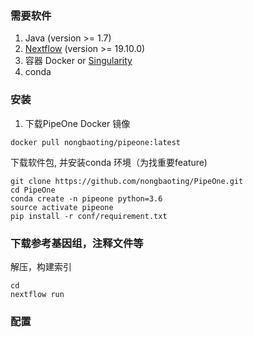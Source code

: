 
### 需要软件
1. Java (version >= 1.7)
2. [Nextflow](https://www.nextflow.io/) (version >= 19.10.0)
3. 容器 Docker or [Singularity](https://singularity.lbl.gov/)
4. conda
   
### 安装
1. 下载PipeOne Docker 镜像
```
docker pull nongbaoting/pipeone:latest
```


下载软件包, 并安装conda 环境（为找重要feature)
```
git clone https://github.com/nongbaoting/PipeOne.git
cd PipeOne
conda create -n pipeone python=3.6
source activate pipeone
pip install -r conf/requirement.txt
```



### 下载参考基因组，注释文件等

解压，构建索引
```
cd 
nextflow run 
```


### 配置


